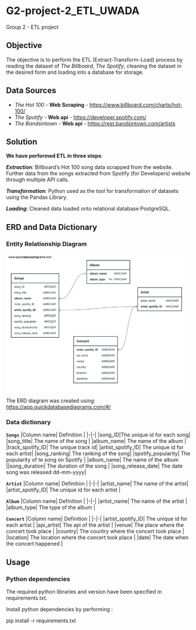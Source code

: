 # G2-project-2_ETL_UWADA
Group 2 - ETL project

## Objective
The objective is to perform the ETL (Extract-Transform-Load) process by reading the dataset of *The Billboard*, *The Spotify*, cleaning the dataset in the desired form and loading into a database for storage.

## Data Sources
- *The Hot 100* - **Web Scraping** - https://www.billboard.com/charts/hot-100/
- *The Spotify* - **Web api** - https://developer.spotify.com/
- *The Bandsintown* - **Web api** - https://rest.bandsintown.com/artists
## Solution

**We have performed ETL in three steps**:

**_Extraction_**: 
Billboard’s Hot 100 song data scrapped from the website. Further data from the songs extracted from Spotify (for Developers) website through multiple API calls.

**_Transformation_**: 
Python used as the tool for transformation of datasets using the Pandas Library.

**_Loading_**: 
Cleaned data loaded onto relational database PostgreSQL.

## ERD and Data Dictionary

### Entity Relationship Diagram
![ERD](https://github.com/P219-C/G2-project-2_ETL_UWADA/blob/Oksana/ERD/QuickDBD-export%20(3).png)

The ERD diagram was created using: https://app.quickdatabasediagrams.com/#/

### Data dictionary
<b>`Songs`</b>
|Column name| Definition | 
|-|-|
|song_ID|The unique id for each song| 
|song_title| The name of the song |
|album_name| The name of the album |
|track_spotify_ID| The unique track id|
|artist_spotify_ID| The unique id for each artist|
|song_ranking| The ranking of the song|
|spotify_popularity| The popularity of te song on Spotify |
|album_name| The name of the album ||song_duration| The duration of the song |
|song_release_date| The date song was released dd-mm-yyyy|

<b>`Artist`</b>
|Column name| Definition | 
|-|-|
|artist_name| The name of the artist|
|artist_spotify_ID| The unique id for each artist |

<b>`Album`</b>
|Column name| Definition | 
|-|-|
|artist_name| The name of the artist |
|album_type| The type of the album |

<b>`Concert`</b>
|Column name| Definition | 
|-|-|
|artist_spotify_ID| The unique id for each artist |
|api_artist| The api of the artist |
|venue| The place where the concert took place |
|country| The country where the concert took place |
|location| The location where the concert took place |
|date| The date when the concert happened |

## Usage

### Python dependencies
The required python libraries and version have been specified in requirements.txt.

Install python dependencies by performing :

pip install -r requirements.txt 

